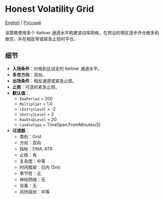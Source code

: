 # Honest Volatility Grid
[English](README.md) | [Русский](README_ru.md)

该策略使用多个 Keltner 通道水平构建波动率网格，在预设的带区逐步开仓做多和做空，并在相反带或紧急止损时平仓。

## 细节

- **入场条件**：价格到达设定的 Keltner 通道水平。
- **多空方向**：双向。
- **出场条件**：相反通道或紧急止损。
- **止损**：可选的紧急止损。
- **默认值**：
  - `EmaPeriod` = 200
  - `Multiplier` = 1.0
  - `LEntry1Level` = -2
  - `SEntry1Level` = 2
  - `RawStopLevel` = 20
  - `CandleType` = TimeSpan.FromMinutes(5)
- **过滤器**：
  - 类别：Grid
  - 方向：双向
  - 指标：EMA, ATR
  - 止损：有
  - 复杂度：中等
  - 时间框架：日内 (5m)
  - 季节性：无
  - 神经网络：无
  - 背离：无
  - 风险级别：中等
